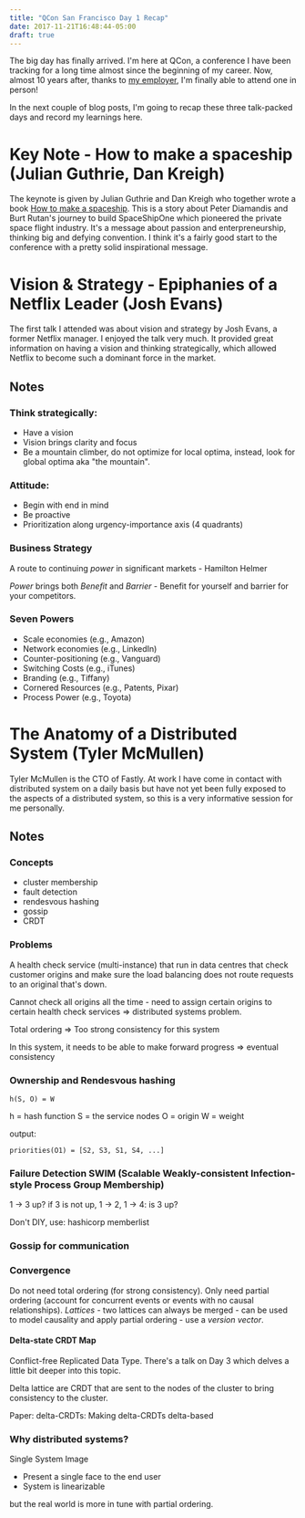 ```yaml
---
title: "QCon San Francisco Day 1 Recap"
date: 2017-11-21T16:48:44-05:00
draft: true
---
```


The big day has finally arrived. I'm here at QCon, a conference I have been tracking for a long time almost since the beginning of my career. Now, almost 10 years after, thanks to [my employer](https://points.com), I'm finally able to attend one in person!

In the next couple of blog posts, I'm going to recap these three talk-packed days and record my learnings here.

# Key Note - How to make a spaceship (Julian Guthrie, Dan Kreigh)

The keynote is given by Julian Guthrie and Dan Kreigh who together wrote a book [How to make a spaceship](https://www.penguinrandomhouse.com/books/318656/how-to-make-a-spaceship-by-julian-guthrie/9781101980491/). This is a story about Peter Diamandis and Burt Rutan's journey to build SpaceShipOne which pioneered the private space flight industry. It's a message about passion and enterpreneurship, thinking big and defying convention. I think it's a fairly good start to the conference with a pretty solid inspirational message.

# Vision & Strategy - Epiphanies of a Netflix Leader (Josh Evans)

The first talk I attended was about vision and strategy by Josh Evans, a former Netflix manager. I enjoyed the talk very much. It provided great information on having a vision and thinking strategically, which allowed Netflix to become such a dominant force in the market.

## Notes

### Think strategically:
- Have a vision
- Vision brings clarity and focus
- Be a mountain climber, do not optimize for local optima, instead, look for global optima aka "the mountain".

### Attitude:
- Begin with end in mind
- Be proactive
- Prioritization along urgency-importance axis (4 quadrants)

### Business Strategy
A route to continuing *power* in significant markets - Hamilton Helmer

*Power* brings both *Benefit* and *Barrier* - Benefit for yourself and barrier for your competitors.

### Seven Powers
- Scale economies (e.g., Amazon)
- Network economies (e.g., LinkedIn)
- Counter-positioning (e.g., Vanguard)
- Switching Costs (e.g., iTunes)
- Branding (e.g., Tiffany)
- Cornered Resources (e.g., Patents, Pixar)
- Process Power (e.g., Toyota)

# The Anatomy of a Distributed System (Tyler McMullen)

Tyler McMullen is the CTO of Fastly. At work I have come in contact with distributed system on a daily basis but have not yet been fully exposed to the aspects of a distributed system, so this is a very informative session for me personally.

## Notes

### Concepts
- cluster membership
- fault detection
- rendesvous hashing
- gossip
- CRDT

### Problems
A health check service (multi-instance) that run in data centres that check customer origins and make sure the load balancing does not route requests to an original that's down.

Cannot check all origins all the time - need to assign certain origins to certain health check services => distributed systems problem.

Total ordering => Too strong consistency for this system

In this system, it needs to be able to make forward progress => eventual consistency

### Ownership and Rendesvous hashing
```
h(S, O) = W
```
h = hash function
S = the service nodes
O = origin
W = weight

output:
```
priorities(O1) = [S2, S3, S1, S4, ...]
```

### Failure Detection SWIM (Scalable Weakly-consistent Infection-style Process Group Membership)
1 -> 3 up?
if 3 is not up, 1 -> 2, 1 -> 4: is 3 up?

Don't DIY, use: hashicorp memberlist

### Gossip for communication


### Convergence

Do not need total ordering (for strong consistency).
Only need partial ordering (account for concurrent events or events with no causal relationships).
*Lattices* - two lattices can always be merged - can be used to model causality and apply partial ordering - use a *version vector*.

#### Delta-state CRDT Map

Conflict-free Replicated Data Type. There's a talk on Day 3 which delves a little bit deeper into this topic.

Delta lattice are CRDT that are sent to the nodes of the cluster to bring consistency to the cluster.

Paper: delta-CRDTs: Making delta-CRDTs delta-based

### Why distributed systems?

Single System Image
- Present a single face to the end user
- System is linearizable

but the real world is more in tune with partial ordering.
